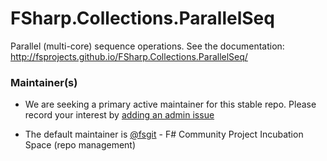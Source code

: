 FSharp.Collections.ParallelSeq
==============================

Parallel (multi-core) sequence operations. See the documentation: http://fsprojects.github.io/FSharp.Collections.ParallelSeq/


### Maintainer(s)

- We are seeking a primary active maintainer for this stable repo. Please record your interest by [adding an admin issue](https://github.com/fsprojects/FsProjectsAdmin/issues)

- The default maintainer is [@fsgit](https://github.com/fsgit) - F# Community Project Incubation Space (repo management)

